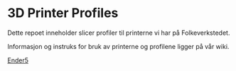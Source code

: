 # 3D Printer Profiles
Dette repoet inneholder slicer profiler til printerne vi har på Folkeverkstedet.

Informasjon og instruks for bruk av printerne og profilene ligger på vår wiki.

[Ender5](https://wiki.folkeverkstedet.com/utstyr/ender5)